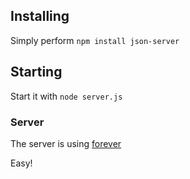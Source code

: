 ## Installing
Simply perform `npm install json-server`

## Starting
Start it with `node server.js`

### Server
The server is using [forever](https://github.com/foreverjs/forever)

Easy!